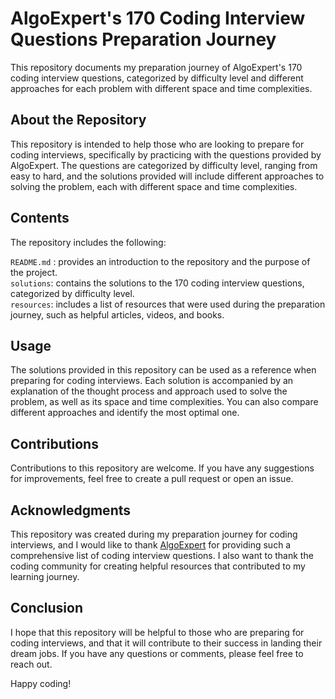 # AlgoExpert's 170 Coding Interview Questions Preparation Journey
This repository documents my preparation journey of AlgoExpert's 170 coding interview questions, categorized by difficulty level and different approaches for each problem with different space and time complexities.

## About the Repository
This repository is intended to help those who are looking to prepare for coding interviews, specifically by practicing with the questions provided by AlgoExpert. The questions are categorized by difficulty level, ranging from easy to hard, and the solutions provided will include different approaches to solving the problem, each with different space and time complexities.

## Contents
The repository includes the following:

`README.md` : provides an introduction to the repository and the purpose of the project.<br />
`solutions`: contains the solutions to the 170 coding interview questions, categorized by difficulty level.<br />
`resources`: includes a list of resources that were used during the preparation journey, such as helpful articles, videos, and books.<br />

## Usage
The solutions provided in this repository can be used as a reference when preparing for coding interviews. Each solution is accompanied by an explanation of the thought process and approach used to solve the problem, as well as its space and time complexities. You can also compare different approaches and identify the most optimal one.

## Contributions
Contributions to this repository are welcome. If you have any suggestions for improvements, feel free to create a pull request or open an issue.

## Acknowledgments
This repository was created during my preparation journey for coding interviews, and I would like to thank [AlgoExpert](https://www.algoexpert.io/questions?r=ads&gclid=CjwKCAiA_6yfBhBNEiwAkmXy55twyekNM1wB1qfenHIyCt4wVyQtF378ft1BiyM9pdS8QHLSZC3y6BoCbzsQAvD_BwE) for providing such a comprehensive list of coding interview questions. I also want to thank the coding community for creating helpful resources that contributed to my learning journey.

## Conclusion
I hope that this repository will be helpful to those who are preparing for coding interviews, and that it will contribute to their success in landing their dream jobs. If you have any questions or comments, please feel free to reach out.

Happy coding!

